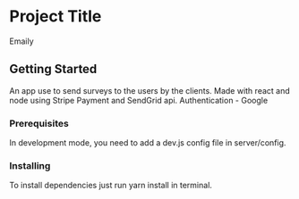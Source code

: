 # Project Title

Emaily

## Getting Started

An app use to send surveys to the users by the clients.
Made with react and node using Stripe Payment and SendGrid api.
Authentication - Google

### Prerequisites

In development mode, you need to add a dev.js config file in server/config.

### Installing

To install dependencies just run yarn install in terminal.

